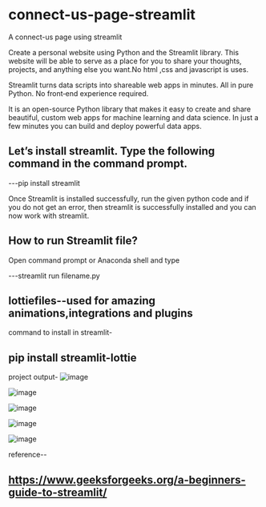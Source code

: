 # connect-us-page-streamlit
A connect-us page using streamlit


Create a personal website using Python and the Streamlit library. This website will be able to serve as a place for you to share your thoughts, projects, and anything else you want.No html ,css and javascript is uses.

Streamlit turns data scripts into shareable web apps in minutes.
All in pure Python. No front‑end experience required.

It is an open-source Python library that makes it easy to create and share beautiful, custom web apps for machine learning and data science.
In just a few minutes you can build and deploy powerful data apps.

## Let’s install streamlit. Type the following command in the command prompt.

---pip install streamlit

Once Streamlit is installed successfully, run the given python code and if you do not get an error, then streamlit is successfully installed and you can now work with streamlit.

## How to run Streamlit file?
Open command prompt or Anaconda shell and type

---streamlit run filename.py


## lottiefiles--used for amazing animations,integrations and plugins
command to install in streamlit-
## pip install streamlit-lottie


project output-
![image](https://user-images.githubusercontent.com/89141709/189494742-3afaf088-991d-4d1c-a111-2fcc313112ba.png)


![image](https://user-images.githubusercontent.com/89141709/189494748-12d23859-e59f-4084-bb14-eb5a40cd63e0.png)

![image](https://user-images.githubusercontent.com/89141709/189494753-93a5a293-84ef-4e0d-b6a2-f2d9746ef2ac.png)

![image](https://user-images.githubusercontent.com/89141709/189494759-dde940db-060d-43c6-813f-857b3571393d.png)

![image](https://user-images.githubusercontent.com/89141709/189494769-bb773185-c500-4917-9c0f-be89cf0d82e9.png)





reference--
## https://www.geeksforgeeks.org/a-beginners-guide-to-streamlit/
